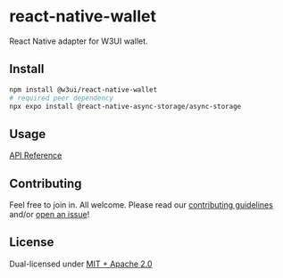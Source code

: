 # react-native-wallet

React Native adapter for W3UI wallet.

## Install

```sh
npm install @w3ui/react-native-wallet
# required peer dependency
npx expo install @react-native-async-storage/async-storage
```

## Usage

[API Reference](https://github.com/web3-storage/w3ui/blob/main/docs/react-native-wallet.md)

## Contributing

Feel free to join in. All welcome. Please read our [contributing guidelines](https://github.com/web3-storage/w3ui/blob/main/CONTRIBUTING.md) and/or [open an issue](https://github.com/web3-storage/w3ui/issues)!

## License

Dual-licensed under [MIT + Apache 2.0](https://github.com/web3-storage/w3ui/blob/main/LICENSE.md)
